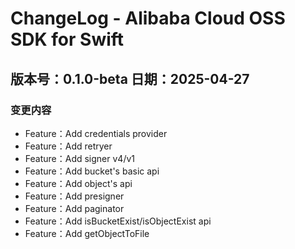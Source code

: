 # ChangeLog - Alibaba Cloud OSS SDK for Swift

## 版本号：0.1.0-beta 日期：2025-04-27
### 变更内容
- Feature：Add credentials provider
- Feature：Add retryer
- Feature：Add signer v4/v1
- Feature：Add bucket's basic api
- Feature：Add object's api
- Feature：Add presigner
- Feature：Add paginator
- Feature：Add isBucketExist/isObjectExist api
- Feature：Add getObjectToFile